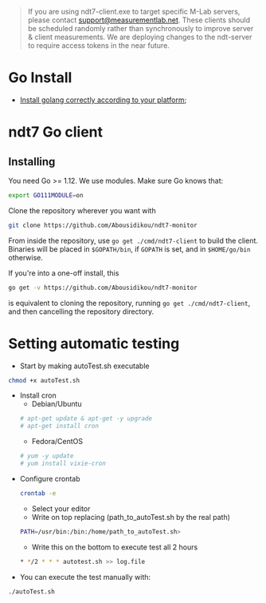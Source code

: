 
> If you are using ndt7-client.exe to target specific M-Lab servers, please
contact support@measurementlab.net. These clients should be scheduled
randomly rather than synchronously to improve server & client measurements.
We are deploying changes to the ndt-server to require access tokens in the
near future.

# Go Install
 - [Install golang correctly according to your platform](
    https://golang.org/doc/install
);

# ndt7 Go client


## Installing

You need Go >= 1.12. We use modules. Make sure Go knows that:

```bash
export GO111MODULE=on
```

Clone the repository wherever you want with

```bash
git clone https://github.com/Abousidikou/ndt7-monitor
```

From inside the repository, use `go get ./cmd/ndt7-client` to
build the client. Binaries will be placed in `$GOPATH/bin`, if
`GOPATH` is set, and in `$HOME/go/bin` otherwise.

If you're into a one-off install, this

```bash
go get -v https://github.com/Abousidikou/ndt7-monitor
```

is equivalent to cloning the repository, running `go get ./cmd/ndt7-client`,
and then cancelling the repository directory.


# Setting automatic testing

- Start by making autoTest.sh executable
```bash
chmod +x autoTest.sh
```
- Install cron
    - Debian/Ubuntu 
    ```bash
    # apt-get update & apt-get -y upgrade
    # apt-get install cron
    ```
    - Fedora/CentOS
    ```bash
    # yum -y update
    # yum install vixie-cron
    ```
- Configure crontab
    ```bash
    crontab -e
    ```
    - Select your editor
    - Write on top replacing (path_to_autoTest.sh by the real path)
    ```bash
    PATH=/usr/bin:/bin:/home/path_to_autoTest.sh>
    ```
    - Write this on the bottom to execute test all 2 hours
    ```bash
    * */2 * * * autotest.sh >> log.file
    ```
- You can execute the test manually with:
```bash
./autoTest.sh
```
